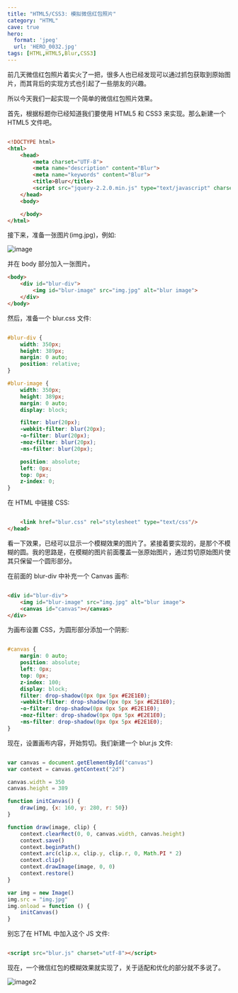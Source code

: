 ```yaml
---
title: "HTML5/CSS3: 模拟微信红包照片"
category: "HTML"
cave: true
hero:
  format: 'jpeg'
  url: 'HERO_0032.jpg'
tags: [HTML,HTML5,Blur,CSS3]
---
```

前几天微信红包照片着实火了一把，很多人也已经发现可以通过抓包获取到原始图片，而其背后的实现方式也引起了一些朋友的兴趣。

所以今天我们一起实现一个简单的微信红包照片效果。

首先，根据标题你已经知道我们要使用 HTML5 和 CSS3 来实现。那么新建一个 HTML5 文件吧。

```html

<!DOCTYPE html>
<html>
	<head>
		<meta charset="UTF-8">
		<meta name="description" content="Blur">
		<meta name="keywords" content="Blur">
		<title>Blur</title>
		<script src="jquery-2.2.0.min.js" type="text/javascript" charset="utf-8"></script>
	</head>
	<body>

	</body>
</html>

```


接下来，准备一张图片(img.jpg)，例如:

![image](/assets/images/posts/content/2016-01-28-17-00-00-HTML5_Canvas_Blur.jpg)

并在 body 部分加入一张图片。

```html
<body>
	<div id="blur-div">
		<img id="blur-image" src="img.jpg" alt="blur image">
	</div>
</body>

```


然后，准备一个 blur.css 文件:

```css

#blur-div {
	width: 350px;
	height: 389px;
	margin: 0 auto;
	position: relative;
}

#blur-image {
	width: 350px;
	height: 389px;
	margin: 0 auto;
	display: block;

	filter: blur(20px);
	-webkit-filter: blur(20px);
	-o-filter: blur(20px);
	-moz-filter: blur(20px);
	-ms-filter: blur(20px);

	position: absolute;
	left: 0px;
	top: 0px;
	z-index: 0;
}

```


在 HTML 中链接 CSS:

```html

	<link href="blur.css" rel="stylesheet" type="text/css"/>
</head>

```


看一下效果，已经可以显示一个模糊效果的图片了。紧接着要实现的，是那个不模糊的圆。我的思路是，在模糊的图片前面覆盖一张原始图片，通过剪切原始图片使其只保留一个圆形部分。

在前面的 blur-div 中补充一个 Canvas 画布:

```html

<div id="blur-div">
	<img id="blur-image" src="img.jpg" alt="blur image">
	<canvas id="canvas"></canvas>
</div>

```


为画布设置 CSS，为圆形部分添加一个阴影:

```css

#canvas {
	margin: 0 auto;
	position: absolute;
	left: 0px;
	top: 0px;
	z-index: 100;
	display: block;
	filter: drop-shadow(0px 0px 5px #E2E1E0);
	-webkit-filter: drop-shadow(0px 0px 5px #E2E1E0);
	-o-filter: drop-shadow(0px 0px 5px #E2E1E0);
	-moz-filter: drop-shadow(0px 0px 5px #E2E1E0);
	-ms-filter: drop-shadow(0px 0px 5px #E2E1E0);
}

```


现在，设置画布内容，开始剪切。我们新建一个 blur.js 文件:

```js

var canvas = document.getElementById("canvas")
var context = canvas.getContext("2d")

canvas.width = 350
canvas.height = 389

function initCanvas() {
	draw(img, {x: 160, y: 280, r: 50})
}

function draw(image, clip) {
	context.clearRect(0, 0, canvas.width, canvas.height)
	context.save()
	context.beginPath()
	context.arc(clip.x, clip.y, clip.r, 0, Math.PI * 2)
	context.clip()
	context.drawImage(image, 0, 0)
	context.restore()
}

var img = new Image()
img.src = "img.jpg"
img.onload = function () {
	initCanvas()
}

```


别忘了在 HTML 中加入这个 JS 文件:

```html

<script src="blur.js" charset="utf-8"></script>

```


现在，一个微信红包的模糊效果就实现了，关于适配和优化的部分就不多说了。

![image2](/assets/images/posts/content/2016-01-28-17-00-00-HTML5_Canvas_Blur2.jpg)





